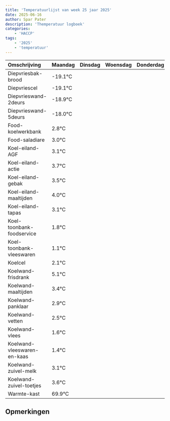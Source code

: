 ```yaml
---
title: 'Temperatuurlijst van week 25 jaar 2025'
date: 2025-06-16
author: Spar Pater
description: 'Themperatuur logboek'
categories:
    - 'HACCP'
tags:
    - '2025'
    - 'temperatuur'
---
```

|Omschrijving|Maandag|Dinsdag|Woensdag|Donderdag|Vrijdag|Zaterdag|Zondag|
|:---|:---|:---|:---|:---|:---|:---|:---|
|Diepvriesbak-brood|-19.1°C| | | | | | |
|Diepvriescel|-19.1°C| | | | | | |
|Diepvrieswand-2deurs|-18.9°C| | | | | | |
|Diepvrieswand-5deurs|-18.0°C| | | | | | |
|Food-koelwerkbank|2.8°C| | | | | | |
|Food-saladiare|3.0°C| | | | | | |
|Koel-eiland-AGF|3.1°C| | | | | | |
|Koel-eiland-actie|3.7°C| | | | | | |
|Koel-eiland-gebak|3.5°C| | | | | | |
|Koel-eiland-maaltijden|4.0°C| | | | | | |
|Koel-eiland-tapas|3.1°C| | | | | | |
|Koel-toonbank-foodservice|1.8°C| | | | | | |
|Koel-toonbank-vleeswaren|1.1°C| | | | | | |
|Koelcel|2.1°C| | | | | | |
|Koelwand-frisdrank|5.1°C| | | | | | |
|Koelwand-maaltijden|3.4°C| | | | | | |
|Koelwand-panklaar|2.9°C| | | | | | |
|Koelwand-vetten|2.5°C| | | | | | |
|Koelwand-vlees|1.6°C| | | | | | |
|Koelwand-vleeswaren-en-kaas|1.4°C| | | | | | |
|Koelwand-zuivel-melk|3.1°C| | | | | | |
|Koelwand-zuivel-toetjes|3.6°C| | | | | | |
|Warmte-kast|69.9°C| | | | | | |

## Opmerkingen


